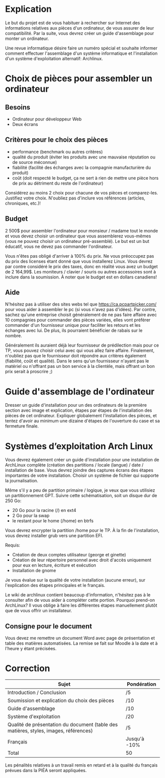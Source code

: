 # Explication

Le but du projet est de vous habituer à rechercher sur Internet des informations relatives aux pièces d'un ordinateur, de vous assurer de leur compatibilité. Par la suite, vous devrez créer un guide d'assemblage pour monter un ordinateur.

Une revue informatique désire faire un numéro spécial et souhaite informer comment effectuer l'assemblage d'un système informatique et l'installation d'un système d'exploitation alternatif: Archlinux.

# Choix de pièces pour assembler un ordinateur

## Besoins 

* Ordinateur pour développeur Web 
* Deux écrans

## Critères pour le choix des pièces

* performance (benchmark ou autres critères)
* qualité du produit (éviter les produits avec une mauvaise réputation ou de source méconnue)
* fiabilité (facilité des échanges avec la compagnie manufacturière du produit)
* coût (doit respecté le budget, ça ne sert à rien de mettre une pièce hors de prix au détriment du reste de l'ordinateur)

Considérez au moins 2 choix pour chacune de vos pièces et comparez-les. Justifiez votre choix. N'oubliez pas d'inclure vos références (articles, chroniques, etc.)!

## Budget
2 500$ pour assembler l'ordinateur pour monsieur / madame tout le monde et vous devez choisir un ordinateur que vous assemblerez vous-mêmes (vous ne pouvez choisir un ordinateur pré-assemblé). 
Le but est un but éducatif, vous ne devez pas commander l'ordinateur.

Vous n'êtes pas obligé d'arriver à 100% du prix. Ne vous préoccupez pas du prix des licenses étant donné que vous installerez Linux. Vous devrez par contre considéré le prix des taxes, donc en réalité vous avez un budget de 2 164,99$. Les moniteurs / clavier / souris ou autres accessoires sont à inclure dans la soumission. À noter que le budget est en dollars canadiens!

## Aide 

N'hésitez pas à utiliser des sites webs tel que https://ca.pcpartpicker.com/ pour vous aider à assembler le pc (si vous n'avez pas d'idées). Par contre, sachez qu'une entreprise choisit généralement de ne pas faire affaire avec 10 compagnies pour commander des pièces variées, elles vont préférer commander d'un fournisseur unique pour faciliter les retours et les échanges avec lui. De plus, ils pourraient bénéficier de rabais sur le nombre.

Généralement ils auraient déjà leur fournisseur de prédilection mais pour ce TP, vous pouvez choisir celui avec qui vous allez faire affaire. Finalement, n'oubliez pas que le fournisseur doit répondre aux critères également (fiabilité, coût et qualité). Dans le sens qu'un fournisseur n'ayant pas le matériel ou n'offrant pas un bon service à la clientèle, mais offrant un bon prix serait à proscrire ;)

# Guide d'assemblage de l'ordinateur

Dresser un guide d'installation pour un des ordinateurs de la première section avec image et explication, étapes par étapes de l'installation des pièces de cet ordinateur. Expliquer globalement l'installation des pièces, et tentez d'avoir au minimum une dizaine d'étapes de l'ouverture du case et sa fermeture finale.

# Systèmes d’exploitation Arch Linux

Vous devrez également créer un guide d'installation pour une installation de ArchLinux complète (création des partitions / locale (langue) / date / installation de base. Vous devrez joindre des captures écrans des étapes importantes de votre installation. Choisir un système de fichier qui supporte la journalisation.

Même s'il y a peu de partition primaire / logique, je veux que vous utilisiez un partitionnement GPT. Suivre cette schématisation, soit un disque dur de 250 Go:

* 20 Go pour la racine (/) en ext4
* 2 Go pour la swap 
* le restant pour le home (/home) en btrfs

Vous devrez encrypter la partition /home pour le TP. À la fin de l'installation, vous devrez installer grub vers une partition EFI.

Requis:
* Création de deux comptes utilisateur (george et ginette)
* Création de leur répertoire personnel avec droit d'accès uniquement pour eux en lecture, écriture et exécution
* Installation de gnome

Je vous évalue sur la qualité de votre installation (aucune erreur), sur l'explication des étapes principales et le français.

Le wiki de archlinux contient beaucoup d'information, n'hésitez pas à le consulter afin de vous aider à compléter cette portion. Pourquoi prend-on ArchLinux? Il vous oblige à faire les différentes étapes manuellement plutôt que de vous offrir un installateur.

## Consigne pour le document
Vous devez me remettre un document Word avec page de présentation et table des matières automatisées. La remise se fait sur Moodle à la date et à l'heure y étant précisées.

# Correction
| Sujet                                                                                | Pondération |
| ------------------------------------------------------------------------------------ | ----------- |
| Introduction / Conclusion                                                            | /5          |
| Soumission et explication du choix des pièces                                        | /10         |
| Guide d'assemblage                                                                   | /10         |
| Système d'exploitation                                                               | /20         |
| Qualité de présentation du document (table des matières, styles, images, références) | /5          |
| Français                                                                             | Jusqu'à -10%|
| Total                                                                                | 50          |

Les pénalités relatives à un travail remis en retard et à la qualité du français prévues dans la PIÉA seront appliquées.

